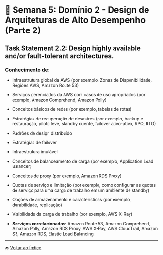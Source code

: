 # 📅 Semana 5: Domínio 2 - Design de Arquiteturas de Alto Desempenho (Parte 2)

## Task Statement 2.2: Design highly available and/or fault-tolerant architectures.

### Conhecimento de:

- Infraestrutura global da AWS (por exemplo, Zonas de Disponibilidade, Regiões AWS, Amazon Route 53)

- Serviços gerenciados da AWS com casos de uso apropriados (por exemplo, Amazon Comprehend, Amazon Polly)

- Conceitos básicos de redes (por exemplo, tabelas de rotas)

- Estratégias de recuperação de desastres (por exemplo, backup e restauração, piloto leve, standby quente, failover ativo-ativo, RPO, RTO)

- Padrões de design distribuído

- Estratégias de failover

- Infraestrutura imutável

- Conceitos de balanceamento de carga (por exemplo, Application Load Balancer)

- Conceitos de proxy (por exemplo, Amazon RDS Proxy)

- Quotas de serviço e limitação (por exemplo, como configurar as quotas de serviço para uma carga de trabalho em um ambiente de standby)

- Opções de armazenamento e características (por exemplo, durabilidade, replicação)

- Visibilidade da carga de trabalho (por exemplo, AWS X-Ray)

- **Serviços correlacionados**: Amazon Route 53, Amazon Comprehend, Amazon Polly, Amazon RDS Proxy, AWS X-Ray, AWS CloudTrail, Amazon S3, Amazon RDS, Elastic Load Balancing


---

🔙 [Voltar ao Índice](../index.md)

